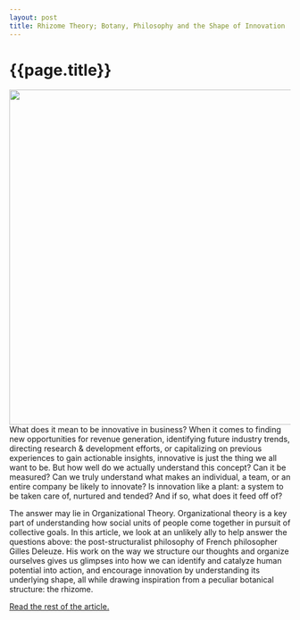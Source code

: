 ```yaml
---
layout: post
title: Rhizome Theory; Botany, Philosophy and the Shape of Innovation
---
```


{{page.title}}
================

<center><img src="https://www.growthaccelerationpartners.com/wp-content/uploads/2020/06/rhizome-blank.jpg" width="600px"/></center>
What does it mean to be innovative in business? When it comes to finding new opportunities for revenue generation, identifying future industry trends, directing research & development efforts, or capitalizing on previous experiences to gain actionable insights, innovative is just the thing we all want to be. But how well do we actually understand this concept? Can it be measured? Can we truly understand what makes an individual, a team, or an entire company be likely to innovate? Is innovation like a plant: a system to be taken care of, nurtured and tended? And if so, what does it feed off of?

The answer may lie in Organizational Theory. Organizational theory is a key part of understanding how social units of people come together in pursuit of collective goals. In this article, we look at an unlikely ally to help answer the questions above:  the post-structuralist philosophy of French philosopher Gilles Deleuze. His work on the way we structure our thoughts and organize ourselves gives us glimpses into how we can identify and catalyze human potential into action, and encourage innovation by understanding its underlying shape, all while drawing inspiration from a peculiar botanical structure: the rhizome.

<a href="https://www.growthaccelerationpartners.com/blog/rhizome-theory/">Read the rest of the article.</a>
